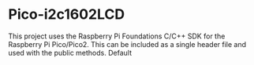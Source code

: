 # Pico-i2c1602LCD
This project uses the Raspberry Pi Foundations C/C++ SDK for the Raspberry Pi Pico/Pico2. This can be included as a single header file and used with the public methods. Default  
